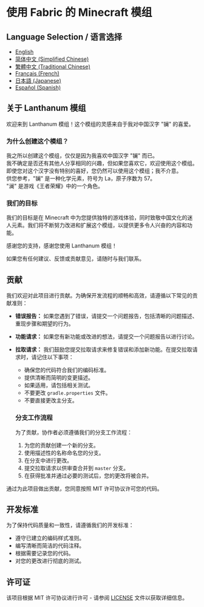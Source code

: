 # 使用 Fabric 的 Minecraft 模组

## Language Selection / 语言选择

- [English](README.md)
- [简体中文 (Simplified Chinese)](README_ZH.md)
- [繁體中文 (Traditional Chinese)](README_TW.md)
- [Français (French)](README_FR.md)
- [日本語 (Japanese)](README_JA.md)
- [Español (Spanish)](README_ES.md)

## 关于 Lanthanum 模组

欢迎来到 Lanthanum 模组！这个模组的灵感来自于我对中国汉字 "镧" 的喜爱。

### 为什么创建这个模组？

我之所以创建这个模组，仅仅是因为我喜欢中国汉字 "镧" 而已。<br/>
我不确定是否还有其他人分享相同的兴趣，但如果您喜欢它，欢迎使用这个模组。<br/>
即使您对这个汉字没有特别的喜好，您仍然可以使用这个模组；我不介意。<br/>
供您参考，"镧" 是一种化学元素，符号为 La，原子序数为 57。<br/>
"澜" 是游戏《王者荣耀》中的一个角色。

### 我们的目标

我们的目标是在 Minecraft 中为您提供独特的游戏体验，同时致敬中国文化的迷人元素。我们将不断努力改进和扩展这个模组，以提供更多令人兴奋的内容和功能。

感谢您的支持，感谢您使用 Lanthanum 模组！

如果您有任何建议、反馈或贡献意见，请随时与我们联系。

## 贡献

我们欢迎对此项目进行贡献。为确保开发流程的顺畅和高效，请遵循以下常见的贡献准则：

- **错误报告：** 如果您遇到了错误，请提交一个问题报告，包括清晰的问题描述、重现步骤和期望的行为。

- **功能请求：** 如果您有新功能或改进的想法，请提交一个问题报告以进行讨论。

- **拉取请求：** 我们鼓励您提交拉取请求来修复错误和添加新功能。在提交拉取请求时，请记住以下事项：
    - 确保您的代码符合我们的编码标准。
    - 提供清晰而简明的变更描述。
    - 如果适用，请包括相关测试。
    - 不要更改 `gradle.properties` 文件。
    - 不要直接更改主分支。

  ### 分支工作流程

  为了贡献，协作者必须遵循我们的分支工作流程：
    1. 为您的贡献创建一个新的分支。
    2. 使用描述性的名称命名您的分支。
    3. 在分支中进行更改。
    4. 提交拉取请求以供审查合并到 `master` 分支。
    5. 在获得批准并通过必要的测试后，您的更改将被合并。

通过为此项目做出贡献，您同意按照 MIT 许可协议许可您的代码。

## 开发标准

为了保持代码质量和一致性，请遵循我们的开发标准：
- 遵守已建立的编码样式准则。
- 编写清晰而简洁的代码注释。
- 根据需要记录您的代码。
- 对您的更改进行彻底的测试。

## 许可证

该项目根据 MIT 许可协议进行许可 - 请参阅 [LICENSE](LICENSE) 文件以获取详细信息。
